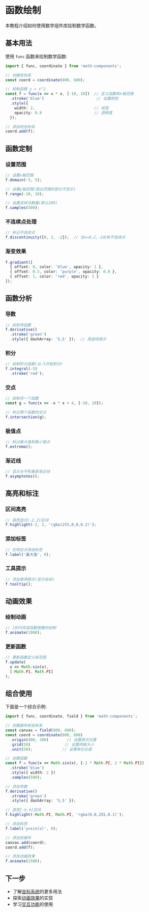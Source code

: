 # 函数绘制

本教程介绍如何使用数学组件库绘制数学函数。

## 基本用法

使用 `func` 函数来绘制数学函数:

```typescript
import { func, coordinate } from 'math-components';

// 创建坐标系
const coord = coordinate(800, 600);

// 绘制函数 y = x^2
const f = func(x => x * x, [-10, 10])  // 定义函数和x轴范围
  .stroke('blue')                       // 设置颜色
  .style({
    width: 2,                          // 线宽
    opacity: 0.8                       // 透明度
  });

// 添加到坐标系
coord.add(f);
```

## 函数定制

### 设置范围

```typescript
// 设置x轴范围
f.domain(-5, 5);

// 设置y轴范围(超出范围的部分不显示)
f.range(-10, 10);

// 设置采样点数量(默认200)
f.samples(500);
```

### 不连续点处理

```typescript
// 标记不连续点
f.discontinuity([0, 2, -2]);  // 在x=0,2,-2处有不连续点
```

### 渐变效果

```typescript
f.gradient([
  { offset: 0, color: 'blue', opacity: 1 },
  { offset: 0.5, color: 'purple', opacity: 0.8 },
  { offset: 1, color: 'red', opacity: 1 }
]);
```

## 函数分析

### 导数

```typescript
// 绘制导函数
f.derivative()
  .stroke('green')
  .style({ dashArray: '5,5' });  // 用虚线表示
```

### 积分

```typescript
// 绘制积分函数(从-5开始积分)
f.integral(-5)
  .stroke('red');
```

### 交点

```typescript
// 绘制另一个函数
const g = func(x => -x * x + 4, [-10, 10]);

// 标记两个函数的交点
f.intersection(g);
```

### 极值点

```typescript
// 标记极大值和极小值点
f.extrema();
```

### 渐近线

```typescript
// 显示水平和垂直渐近线
f.asymptotes();
```

## 高亮和标注

### 区间高亮

```typescript
// 高亮显示[-2,2]区间
f.highlight(-2, 2, 'rgba(255,0,0,0.2)');
```

### 添加标签

```typescript
// 在特定点添加标签
f.label('最大值', 0);
```

### 工具提示

```typescript
// 添加悬停提示(显示坐标)
f.tooltip();
```

## 动画效果

### 绘制动画

```typescript
// 1秒内完成函数图像的绘制
f.animate(1000);
```

### 更新函数

```typescript
// 更新函数定义和范围
f.update(
  x => Math.sin(x), 
  [-Math.PI, Math.PI]
);
```

## 组合使用

下面是一个综合示例:

```typescript
import { func, coordinate, field } from 'math-components';

// 创建画布和坐标系
const canvas = field(800, 600);
const coord = coordinate(800, 600)
  .origin(400, 300)        // 设置原点位置
  .grid(50)               // 设置网格大小
  .unit(50);             // 设置单位长度

// 创建函数
const f = func(x => Math.sin(x), [-2 * Math.PI, 2 * Math.PI])
  .stroke('blue')
  .style({ width: 2 })
  .samples(500);

// 添加导数
f.derivative()
  .stroke('green')
  .style({ dashArray: '5,5' });

// 高亮[-π,π]区间
f.highlight(-Math.PI, Math.PI, 'rgba(0,0,255,0.1)');

// 添加标签
f.label('y=sin(x)', 0);

// 添加到画布
canvas.add(coord);
coord.add(f);

// 添加动画效果
f.animate(1500);
```

## 下一步

- 了解[坐标系统](./coordinate-system.md)的更多用法
- 探索[动画效果](./animations.md)的实现
- 学习[交互功能](./interactions.md)的使用 